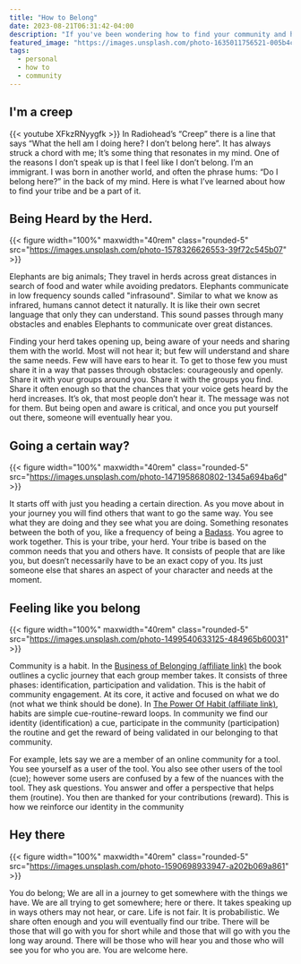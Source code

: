 ```yaml
---
title: "How to Belong"
date: 2023-08-21T06:31:42-04:00
description: "If you've been wondering how to find your community and how to be a part of it, this is something for you."
featured_image: "https://images.unsplash.com/photo-1635011756521-005b4cb6f341"
tags:
  - personal
  - how to
  - community
---
```


## I'm a creep
{{< youtube XFkzRNyygfk >}}
In Radiohead’s “Creep” there is a line that says “What the hell am I doing here? I don’t belong here”. It has always struck a chord with me; It’s some thing that resonates in my mind. One of the reasons I don’t speak up is that I feel like I don’t belong. I’m an immigrant. I was born in another world, and often the phrase hums: “Do I belong here?” in the back of my mind. Here is what I’ve learned about how to find your tribe and be a part of it.

## Being Heard by the Herd.
{{< figure width="100%" maxwidth="40rem" class="rounded-5" src="https://images.unsplash.com/photo-1578326626553-39f72c545b07" >}}

Elephants are big animals; They travel in herds across great distances in search of food and water while avoiding predators. Elephants communicate in low frequency sounds called "infrasound". Similar to what we know as infrared, humans cannot detect it naturally. It is like their own secret language that only they can understand. This sound passes through many obstacles and enables Elephants to communicate over great distances.

Finding your herd takes opening up, being aware of your needs and sharing them with the world. Most will not hear it; but few will understand and share the same needs. Few will have ears to hear it. To get to those few you must share it in a way that passes through obstacles: courageously and openly. Share it with your groups around you. Share it with the groups you find. Share it often enough so that the chances that your voice gets heard by the herd increases. It’s ok, that most people don’t hear it. The message was not for them. But being open and aware is critical, and once you put yourself out there, someone will eventually hear you.

## Going a certain way?
{{< figure width="100%" maxwidth="40rem" class="rounded-5" src="https://images.unsplash.com/photo-1471958680802-1345a694ba6d" >}}

It starts off with just you heading a certain direction. As you move about in your journey you will find others that want to go the same way. You see what they are doing and they see what you are doing. Something resonates between the both of you, like a frequency of being a [Badass](/posts/how-to-be-a-badass). You agree to work together. This is your tribe, your herd. Your tribe is based on the common needs that you and others have. It consists of people that are like you, but doesn’t necessarily have to be an exact copy of you. Its just someone else that shares an aspect of your character and needs at the moment.

## Feeling like you belong
{{< figure width="100%" maxwidth="40rem" class="rounded-5" src="https://images.unsplash.com/photo-1499540633125-484965b60031" >}}

Community is a habit. In the [Business of Belonging (affiliate link)](https://www.amazon.com/Business-Belonging-Community-Competitive-Advantage/dp/1119766125/ref=sr_1_1?crid=C6EEQCUH2OD6&amp;keywords=Business+of+Belonging&amp;qid=1692614541&amp;sprefix=business+of+belonging%252Caps%252C104&amp;sr=8-1&_encoding=UTF8&tag=juanjuanzerod-20&linkCode=ur2&linkId=1fac5243a50bced791a0d0b31a9ee954&camp=1789&creative=9325") the book outlines a cyclic journey that each group member takes. It consists of three phases: identification, participation and validation. This is the habit of community engagement. At its core, it active and focused on what we do (not what we think should be done). In [The Power Of Habit (affiliate link)]("https://www.amazon.com/Power-Habit-What-Life-Business/dp/1400069289/ref=tmm_hrd_swatch_0?_encoding=UTF8&amp;qid=1692614664&amp;sr=8-1&_encoding=UTF8&tag=juanjuanzerod-20&linkCode=ur2&linkId=581c249690d94c0ed0cf98a00eb458f2&camp=1789&creative=9325"), habits are simple cue-routine-reward loops. In community we find our identity (identification) a cue, participate in the community (participation) the routine and get the reward of being validated in our belonging to that community. 

For example, lets say we are a member of an online community for a tool. You see yourself as a user of the tool. You also see other users of the tool (cue); however some users are confused by a few of the nuances with the tool. They ask questions. You answer and offer a perspective that helps them (routine). You then are thanked for your contributions (reward). This is how we reinforce our identity in the community

## Hey there
{{< figure width="100%" maxwidth="40rem" class="rounded-5" src="https://images.unsplash.com/photo-1590698933947-a202b069a861" >}}


You do belong; We are all in a journey to get somewhere with the things we have. We are all trying to get somewhere; here or there. It takes speaking up in ways others may not hear, or care. Life is not fair. It is probabilistic. We share often enough and you will eventually find our tribe. There will be those that will go with you for short while and those that will go with you the long way around. There will be those who will hear you and those who will see you for who you are. You are welcome here.